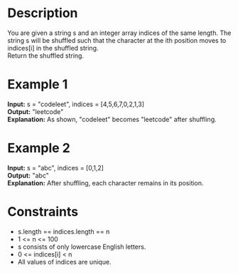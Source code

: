 # Description
You are given a string s and an integer array indices of the same length. The string s will be shuffled such that the character at the ith position moves to indices[i] in the shuffled string.
<br>
Return the shuffled string.

# Example 1
<b>Input:</b> s = "codeleet", indices = [4,5,6,7,0,2,1,3]
<br>
<b>Output:</b> "leetcode"
<br>
<b>Explanation:</b> As shown, "codeleet" becomes "leetcode" after shuffling.

# Example 2

<b>Input:</b> s = "abc", indices = [0,1,2]
<br>
<b>Output:</b> "abc"
<br>
<b>Explanation:</b> After shuffling, each character remains in its position.


# Constraints
- s.length == indices.length == n
- 1 <= n <= 100
- s consists of only lowercase English letters.
- 0 <= indices[i] < n
- All values of indices are unique.